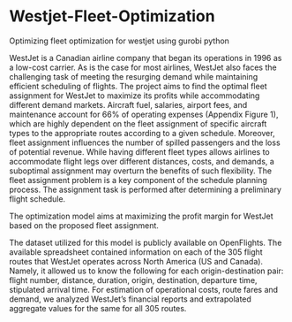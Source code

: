 # Westjet-Fleet-Optimization
Optimizing fleet optimization for westjet using gurobi python

WestJet is a Canadian airline company that began its operations in 1996 as a low-cost carrier. As is the case for most airlines, WestJet also faces the challenging task of meeting the resurging demand while maintaining efficient scheduling of flights.
The project aims to find the optimal fleet assignment for WestJet to maximize its profits while accommodating different demand markets. Aircraft fuel, salaries, airport fees, and maintenance account for 66% of operating expenses (Appendix Figure 1), which are highly dependent on the fleet assignment of specific aircraft types to the appropriate routes according to a given schedule. Moreover, fleet assignment influences the number of spilled passengers and the loss of potential
revenue. While having different fleet types allows airlines to accommodate flight legs over different distances, costs, and demands, a suboptimal assignment may overturn the benefits of such flexibility.
The fleet assignment problem is a key component of the schedule planning process. The assignment task is performed after determining a preliminary flight schedule. 

The optimization model aims at maximizing the profit margin for WestJet based on the proposed fleet assignment.

The dataset utilized for this model is publicly available on OpenFlights. The available spreadsheet contained information on each of the 305 flight routes that WestJet operates across North America (US and Canada). Namely, it allowed us to know the following for each origin-destination pair: flight number, distance, duration, origin, destination, departure time, stipulated arrival time. For estimation of operational costs, route fares and demand, we analyzed WestJet’s
financial reports and extrapolated aggregate values for the same for all 305 routes.
